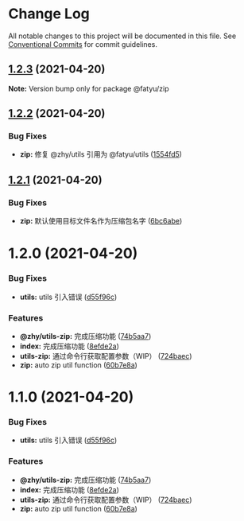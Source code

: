 # Change Log

All notable changes to this project will be documented in this file.
See [Conventional Commits](https://conventionalcommits.org) for commit guidelines.

## [1.2.3](https://github.com/Arima-P/zhy-utils/compare/@fatyu/zip@1.2.2...@fatyu/zip@1.2.3) (2021-04-20)

**Note:** Version bump only for package @fatyu/zip





## [1.2.2](https://github.com/Arima-P/zhy-utils/compare/@fatyu/zip@1.2.1...@fatyu/zip@1.2.2) (2021-04-20)


### Bug Fixes

* **zip:** 修复 @zhy/utils 引用为 @fatyu/utils ([1554fd5](https://github.com/Arima-P/zhy-utils/commit/1554fd53f14557b2bd54b284b221e4af2a7acf64))





## [1.2.1](https://github.com/Arima-P/zhy-utils/compare/@fatyu/zip@1.2.0...@fatyu/zip@1.2.1) (2021-04-20)


### Bug Fixes

* **zip:** 默认使用目标文件名作为压缩包名字 ([6bc6abe](https://github.com/Arima-P/zhy-utils/commit/6bc6abeb77a61f622d9f7eaa99cb6c21bd46d50c))





# 1.2.0 (2021-04-20)


### Bug Fixes

* **utils:** utils 引入错误 ([d55f96c](https://github.com/Arima-P/zhy-utils/commit/d55f96cc2b0994ff4d0d91931d89d4270109e5d1))


### Features

* **@zhy/utils-zip:** 完成压缩功能 ([74b5aa7](https://github.com/Arima-P/zhy-utils/commit/74b5aa79e7f9891d38a898efc5b6cac6d93d9349))
* **index:** 完成压缩功能 ([8efde2a](https://github.com/Arima-P/zhy-utils/commit/8efde2a104ab4f6d63597f9f8dfdc78e34b72393))
* **utils-zip:** 通过命令行获取配置参数（WIP） ([724baec](https://github.com/Arima-P/zhy-utils/commit/724baecd8cc4a203fa424a3895176c9012c53a81))
* **zip:** auto zip util function ([60b7e8a](https://github.com/Arima-P/zhy-utils/commit/60b7e8a141341232f04b5285a935bd8ca702bee4))





# 1.1.0 (2021-04-20)


### Bug Fixes

* **utils:** utils 引入错误 ([d55f96c](https://github.com/Arima-P/zhy-utils/commit/d55f96cc2b0994ff4d0d91931d89d4270109e5d1))


### Features

* **@zhy/utils-zip:** 完成压缩功能 ([74b5aa7](https://github.com/Arima-P/zhy-utils/commit/74b5aa79e7f9891d38a898efc5b6cac6d93d9349))
* **index:** 完成压缩功能 ([8efde2a](https://github.com/Arima-P/zhy-utils/commit/8efde2a104ab4f6d63597f9f8dfdc78e34b72393))
* **utils-zip:** 通过命令行获取配置参数（WIP） ([724baec](https://github.com/Arima-P/zhy-utils/commit/724baecd8cc4a203fa424a3895176c9012c53a81))
* **zip:** auto zip util function ([60b7e8a](https://github.com/Arima-P/zhy-utils/commit/60b7e8a141341232f04b5285a935bd8ca702bee4))
